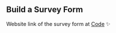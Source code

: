 ## Build a Survey Form

Website link of the survey form at [Code](https://codepen.io/21SJ6/pen/yLrgVGL) &#x2728;
